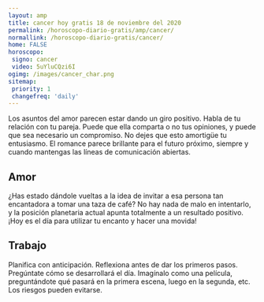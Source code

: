 ```yaml
---
layout: amp
title: cancer hoy gratis 18 de noviembre del 2020 
permalink: /horoscopo-diario-gratis/amp/cancer/
normallink: /horoscopo-diario-gratis/cancer/
home: FALSE
horoscopo:
 signo: cancer
 video: 5uYluCQzi6I
ogimg: /images/cancer_char.png
sitemap:
 priority: 1
 changefreq: 'daily'
---
```



Los asuntos del amor parecen estar dando un giro positivo. Habla de tu relación con tu pareja. Puede que ella comparta o no tus opiniones, y puede que sea necesario un compromiso. No dejes que esto amortigüe tu entusiasmo. El romance parece brillante para el futuro próximo, siempre y cuando mantengas las líneas de comunicación abiertas.

## Amor

¿Has estado dándole vueltas a la idea de invitar a esa persona tan encantadora a tomar una taza de café? No hay nada de malo en intentarlo, y la posición planetaria actual apunta totalmente a un resultado positivo. ¡Hoy es el día para utilizar tu encanto y hacer una movida!

## Trabajo

Planifica con anticipación. Reflexiona antes de dar los primeros pasos. Pregúntate cómo se desarrollará el día. Imagínalo como una película, preguntándote qué pasará en la primera escena, luego en la segunda, etc. Los riesgos pueden evitarse.